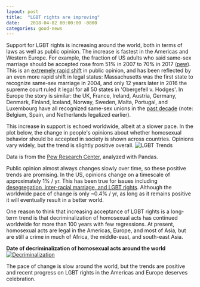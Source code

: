 ```yaml
---
layout: post
title:  "LGBT rights are improving"
date:    2018-04-02 00:00:00 -0800
categories: good-news
---
```


Support for LGBT rights is increasing around the world, both in terms of laws as well as public opinion. The increase is fastest in the Americas and Western Europe. For example, the fraction of US adults who said same-sex marriage should be accepted rose from 51% in 2007 to 70% in 2017 ([pew](http://www.people-press.org/2017/10/05/5-homosexuality-gender-and-religion/)). This is an [extremely rapid shift](https://www.bloomberg.com/graphics/2015-pace-of-social-change/) in public opinion, and has been reflected by an even more rapid shift in legal status: Massachusetts was the first state to recognize same-sex marriage in 2004, and only 12 years later in 2016 the supreme court ruled it legal for all 50 states in 'Obergefell v. Hodges'. In Europe the story is similar: the UK, France, Ireland, Austria, Germany, Denmark, Finland, Iceland, Norway, Sweden, Malta, Portugal, and Luxembourg have all recognized same-sex unions in the [past decade](https://en.wikipedia.org/wiki/LGBT_rights_in_Europe) (note: Belgium, Spain, and Netherlands legalized earlier). 

This increase in support is echoed worldwide, albeit at a slower pace. In the plot below, the change in people's opinions about whether homosexual behavior should be accepted in society is shown across countries. Opinions vary widely, but the trend is slightly positive overall. 
![LGBT Trends]({{site.baseurl}}/assets/img/LGBT_trends.png)

Data is from the [Pew Research Center](http://www.pewglobal.org/2013/06/04/the-global-divide-on-homosexuality/), analyzed with Pandas. 

Public opinion almost always changes slowly over time, so these positive trends are promising. In the US, opinions change on a timescale of approximately 1% / yr. This has been true for issues including [desegregation, inter-racial marriage, and LGBT rights](https://www.economist.com/news/united-states/21656667-nine-judges-are-being-asked-compensate-political-stalemate-both-troubling). Although the worldwide pace of change is only ~0.4% / yr, as long as it remains positive it will eventually result in a better world. 

One reason to think that increasing acceptance of LGBT rights is a long-term trend is that decriminalization of homosexual acts has continued worldwide for more than 100 years with few regressions. At present, homosexual acts are legal in the Americas, Europe, and most of Asia, but are still a crime in much of Africa, the middle-east, and south-east Asia. 

**Date of decriminalization of homosexual acts around the world**
[![Decriminalization]({{site.baseurl}}/assets/img/Decriminalization_of_Homosexuality_by_country_or_territory.png)](https://commons.wikimedia.org/wiki/File:Decriminalization_of_Homosexuality_by_country_or_territory.svg)

The pace of change is slow around the world, but the trends are positive and recent progress on LGBT rights in the Americas and Europe deserves celebration.